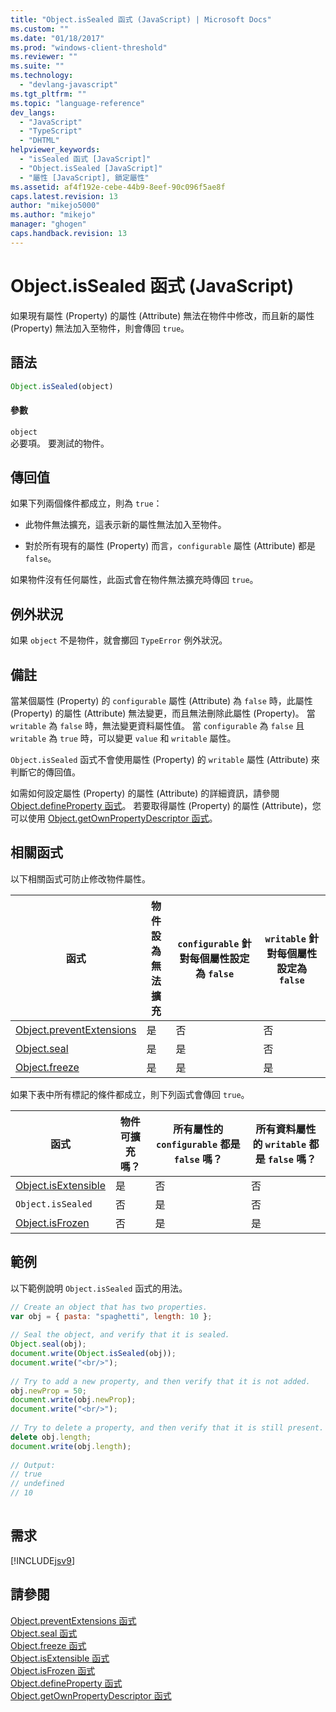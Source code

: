 ```yaml
---
title: "Object.isSealed 函式 (JavaScript) | Microsoft Docs"
ms.custom: ""
ms.date: "01/18/2017"
ms.prod: "windows-client-threshold"
ms.reviewer: ""
ms.suite: ""
ms.technology: 
  - "devlang-javascript"
ms.tgt_pltfrm: ""
ms.topic: "language-reference"
dev_langs: 
  - "JavaScript"
  - "TypeScript"
  - "DHTML"
helpviewer_keywords: 
  - "isSealed 函式 [JavaScript]"
  - "Object.isSealed [JavaScript]"
  - "屬性 [JavaScript], 鎖定屬性"
ms.assetid: af4f192e-cebe-44b9-8eef-90c096f5ae8f
caps.latest.revision: 13
author: "mikejo5000"
ms.author: "mikejo"
manager: "ghogen"
caps.handback.revision: 13
---
```

# Object.isSealed 函式 (JavaScript)
如果現有屬性 \(Property\) 的屬性 \(Attribute\) 無法在物件中修改，而且新的屬性 \(Property\) 無法加入至物件，則會傳回 `true`。  
  
## 語法  
  
```javascript  
Object.isSealed(object)  
```  
  
#### 參數  
 `object`  
 必要項。  要測試的物件。  
  
## 傳回值  
 如果下列兩個條件都成立，則為 `true`：  
  
-   此物件無法擴充，這表示新的屬性無法加入至物件。  
  
-   對於所有現有的屬性 \(Property\) 而言，`configurable` 屬性 \(Attribute\) 都是 `false`。  
  
 如果物件沒有任何屬性，此函式會在物件無法擴充時傳回 `true`。  
  
## 例外狀況  
 如果 `object` 不是物件，就會擲回 `TypeError` 例外狀況。  
  
## 備註  
 當某個屬性 \(Property\) 的 `configurable` 屬性 \(Attribute\) 為 `false` 時，此屬性 \(Property\) 的屬性 \(Attribute\) 無法變更，而且無法刪除此屬性 \(Property\)。  當 `writable` 為 `false` 時，無法變更資料屬性值。  當 `configurable` 為 `false` 且 `writable` 為 `true` 時，可以變更 `value` 和 `writable` 屬性。  
  
 `Object.isSealed` 函式不會使用屬性 \(Property\) 的 `writable` 屬性 \(Attribute\) 來判斷它的傳回值。  
  
 如需如何設定屬性 \(Property\) 的屬性 \(Attribute\) 的詳細資訊，請參閱 [Object.defineProperty 函式](../../javascript/reference/object-defineproperty-function-javascript.md)。  若要取得屬性 \(Property\) 的屬性 \(Attribute\)，您可以使用 [Object.getOwnPropertyDescriptor 函式](../../javascript/reference/object-getownpropertydescriptor-function-javascript.md)。  
  
## 相關函式  
 以下相關函式可防止修改物件屬性。  
  
|函式|物件設為無法擴充|`configurable` 針對每個屬性設定為 `false`|`writable` 針對每個屬性設定為 `false`|  
|--------|--------------|--------------------------------------|----------------------------------|  
|[Object.preventExtensions](../../javascript/reference/object-preventextensions-function-javascript.md)|是|否|否|  
|[Object.seal](../../javascript/reference/object-seal-function-javascript.md)|是|是|否|  
|[Object.freeze](../../javascript/reference/object-freeze-function-javascript.md)|是|是|是|  
  
 如果下表中所有標記的條件都成立，則下列函式會傳回 `true`。  
  
|函式|物件可擴充嗎？|所有屬性的 `configurable` 都是 `false` 嗎？|所有資料屬性的 `writable` 都是 `false` 嗎？|  
|--------|-------------|----------------------------------------|--------------------------------------|  
|[Object.isExtensible](../../javascript/reference/object-isextensible-function-javascript.md)|是|否|否|  
|`Object.isSealed`|否|是|否|  
|[Object.isFrozen](../../javascript/reference/object-isfrozen-function-javascript.md)|否|是|是|  
  
## 範例  
 以下範例說明 `Object.isSealed` 函式的用法。  
  
```javascript  
// Create an object that has two properties.  
var obj = { pasta: "spaghetti", length: 10 };  
  
// Seal the object, and verify that it is sealed.  
Object.seal(obj);  
document.write(Object.isSealed(obj));  
document.write("<br/>");  
  
// Try to add a new property, and then verify that it is not added.   
obj.newProp = 50;  
document.write(obj.newProp);  
document.write("<br/>");  
  
// Try to delete a property, and then verify that it is still present.   
delete obj.length;  
document.write(obj.length);  
  
// Output:  
// true  
// undefined  
// 10  
  
```  
  
## 需求  
 [!INCLUDE[jsv9](../../javascript/includes/jsv9-md.md)]  
  
## 請參閱  
 [Object.preventExtensions 函式](../../javascript/reference/object-preventextensions-function-javascript.md)   
 [Object.seal 函式](../../javascript/reference/object-seal-function-javascript.md)   
 [Object.freeze 函式](../../javascript/reference/object-freeze-function-javascript.md)   
 [Object.isExtensible 函式](../../javascript/reference/object-isextensible-function-javascript.md)   
 [Object.isFrozen 函式](../../javascript/reference/object-isfrozen-function-javascript.md)   
 [Object.defineProperty 函式](../../javascript/reference/object-defineproperty-function-javascript.md)   
 [Object.getOwnPropertyDescriptor 函式](../../javascript/reference/object-getownpropertydescriptor-function-javascript.md)